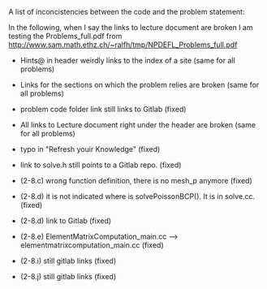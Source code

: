 A list of inconcistencies between the code and the problem statement:

In the following, when I say the links to lecture document are broken I am testing the Problems_full.pdf from
http://www.sam.math.ethz.ch/~ralfh/tmp/NPDEFL_Problems_full.pdf

- Hints@ in header weirdly links to the index of a site (same for all problems)

- Links for the sections on which the problem relies are broken (same for all problems)

- problem code folder link still links to Gitlab (fixed)

- All links to Lecture document right under the header are broken (same for all problems)

- typo in "Refresh youir Knowledge" (fixed)

- link to solve.h still points to a Gitlab repo. (fixed)

- (2-8.c) wrong function definition, there is no mesh_p anymore (fixed)

- (2-8.d) it is not indicated where is solvePoissonBCP(). It is in solve.cc. (fixed)

- (2-8.d) link to Gitlab (fixed)

- (2-8.e) ElementMatrixComputation_main.cc --> elementmatrixcomputation_main.cc (fixed)

- (2-8.i) still gitlab links (fixed)

- (2-8.j) still gitlab links (fixed)
